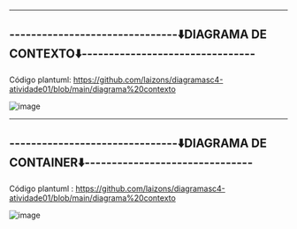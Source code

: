 ------------------------------------------------------------------------------------------------
-------------------------------⬇️DIAGRAMA DE CONTEXTO⬇️--------------------------------
------------------------------------------------------------------------------------
Código plantuml: https://github.com/laizons/diagramasc4-atividade01/blob/main/diagrama%20contexto

![image](https://github.com/user-attachments/assets/3ef5564a-6964-47b6-a2df-0e02e76584ae)



------------------------------------------------------------------------------------------------
-------------------------------⬇️DIAGRAMA DE CONTAINER⬇️-------------------------------
---------------------------------------------------------------------------------
Código plantuml : https://github.com/laizons/diagramasc4-atividade01/blob/main/diagrama%20contexto

![image](https://github.com/user-attachments/assets/9468b7b9-6661-4c92-aea6-4c6a17c5d048)

